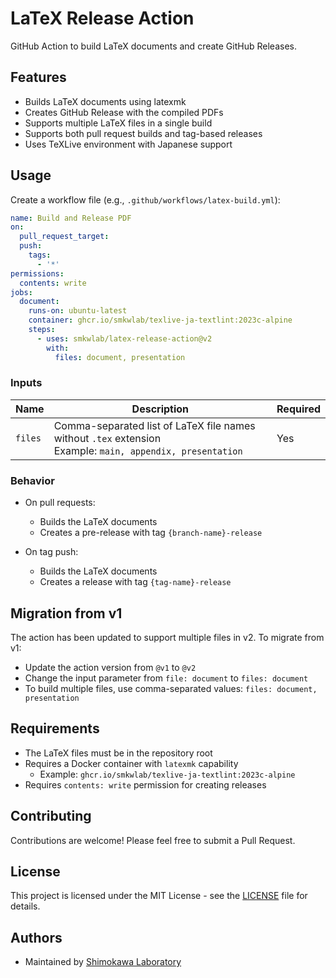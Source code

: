# LaTeX Release Action
GitHub Action to build LaTeX documents and create GitHub Releases.

## Features
- Builds LaTeX documents using latexmk
- Creates GitHub Release with the compiled PDFs
- Supports multiple LaTeX files in a single build
- Supports both pull request builds and tag-based releases
- Uses TeXLive environment with Japanese support

## Usage
Create a workflow file (e.g., `.github/workflows/latex-build.yml`):
```yaml
name: Build and Release PDF
on:
  pull_request_target:
  push:
    tags:
      - '*'
permissions:
  contents: write
jobs:
  document:
    runs-on: ubuntu-latest
    container: ghcr.io/smkwlab/texlive-ja-textlint:2023c-alpine
    steps:
      - uses: smkwlab/latex-release-action@v2
        with:
          files: document, presentation
```

### Inputs

| Name | Description | Required |
|------|-------------|----------|
| `files` | Comma-separated list of LaTeX file names without `.tex` extension<br>Example: `main, appendix, presentation` | Yes |

### Behavior

- On pull requests:
  - Builds the LaTeX documents
  - Creates a pre-release with tag `{branch-name}-release`

- On tag push:
  - Builds the LaTeX documents
  - Creates a release with tag `{tag-name}-release`

## Migration from v1

The action has been updated to support multiple files in v2. To migrate from v1:

- Update the action version from `@v1` to `@v2`
- Change the input parameter from `file: document` to `files: document`
- To build multiple files, use comma-separated values: `files: document, presentation`

## Requirements

- The LaTeX files must be in the repository root
- Requires a Docker container with `latexmk` capability
  - Example: `ghcr.io/smkwlab/texlive-ja-textlint:2023c-alpine`
- Requires `contents: write` permission for creating releases

## Contributing
Contributions are welcome! Please feel free to submit a Pull Request.

## License
This project is licensed under the MIT License - see the [LICENSE](LICENSE) file for details.

## Authors
- Maintained by [Shimokawa Laboratory](https://github.com/smkwlab)
